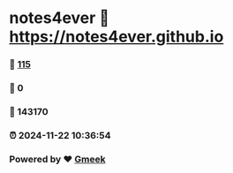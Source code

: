 # notes4ever :link: https://notes4ever.github.io 
### :page_facing_up: [115](https://notes4ever.github.io/tag.html) 
### :speech_balloon: 0 
### :hibiscus: 143170 
### :alarm_clock: 2024-11-22 10:36:54 
### Powered by :heart: [Gmeek](https://github.com/Meekdai/Gmeek)
